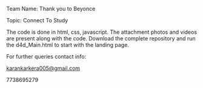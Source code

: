 Team Name: Thank you to Beyonce

Topic: Connect To Study

The code is done in html, css, javascript. The attachment photos and videos are present along with the code. Download the complete repository and run the d4d_Main.html to start with the landing page.

For further queries contact info:

karankarkera005@gmail.com

7738695279
